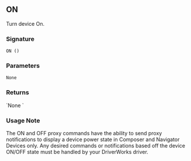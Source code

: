 ## ON

Turn device On.


### Signature

`ON ()`


### Parameters

`None`


### Returns

\`None
\`
### Usage Note

The ON and OFF proxy commands have the ability to send proxy notifications to display a device power state in Composer and Navigator Devices only. Any desired commands or notifications based off the device ON/OFF state must be handled by your DriverWorks driver.